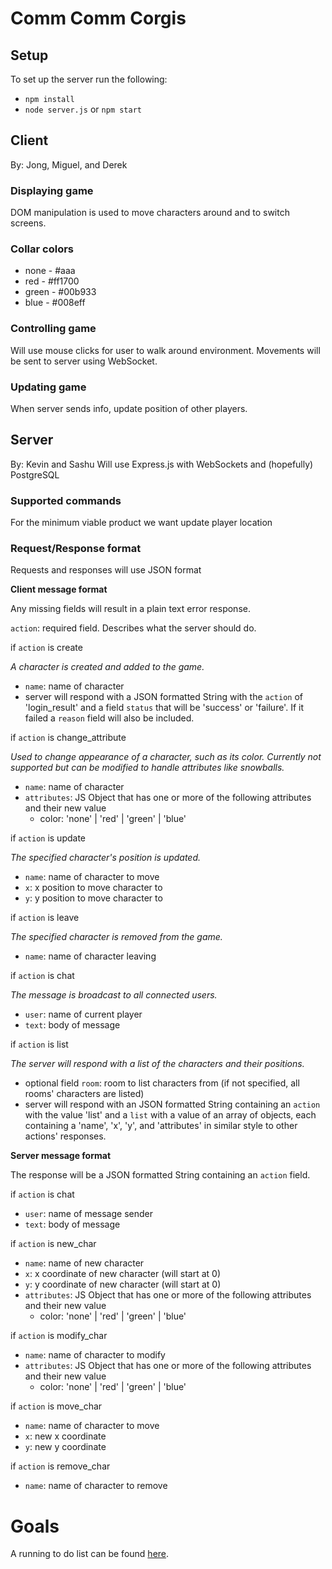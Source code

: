 # Comm Comm Corgis

## Setup
To set up the server run the following:

* `npm install`
* `node server.js` or `npm start`

## Client
By: Jong, Miguel, and Derek

### Displaying game
DOM manipulation is used to move characters around and to switch screens.

### Collar colors
* none - #aaa
* red - #ff1700
* green - #00b933
* blue - #008eff

### Controlling game
Will use mouse clicks for user to walk around environment.  Movements will be sent to server using WebSocket.

### Updating game
When server sends info, update position of other players.

## Server
By: Kevin and Sashu
Will use Express.js with WebSockets and (hopefully) PostgreSQL

### Supported commands
For the minimum viable product we want update player location

### Request/Response format
Requests and responses will use JSON format

**Client message format**

Any missing fields will result in a plain text error response.

`action`: required field.  Describes what the server should do.


if `action` is create

_A character is created and added to the game._
* `name`: name of character
* server will respond with a JSON formatted String with the `action` of 'login_result' and a field `status` that will be 'success' or 'failure'.  If it failed a `reason` field will also be included.

if `action` is change_attribute

_Used to change appearance of a character, such as its color.  Currently not supported but can be modified to handle attributes like snowballs._
* `name`: name of character
* `attributes`: JS Object that has one or more of the following attributes and their new value
    - color: 'none' | 'red' | 'green' | 'blue'

if `action` is update

_The specified character's position is updated._
* `name`: name of character to move
* `x`: x position to move character to
* `y`: y position to move character to

if `action` is leave

_The specified character is removed from the game._
* `name`: name of character leaving

if `action` is chat

_The message is broadcast to all connected users._
* `user`: name of current player
* `text`: body of message

if `action` is list

_The server will respond with a list of the characters and their positions._
* optional field `room`: room to list characters from (if not specified, all rooms' characters are listed)
* server will respond with an JSON formatted String containing an `action` with the value 'list' and a `list` with a value of an array of objects, each containing a 'name', 'x', 'y', and 'attributes' in similar style to other actions' responses.

**Server message format**

The response will be a JSON formatted String containing an `action` field.

if `action` is chat
* `user`: name of message sender
* `text`: body of message

if `action` is new_char
* `name`: name of new character
* `x`: x coordinate of new character (will start at 0)
* `y`: y coordinate of new character (will start at 0)
* `attributes`: JS Object that has one or more of the following attributes and their new value
    - color: 'none' | 'red' | 'green' | 'blue'

if `action` is modify_char
* `name`: name of character to modify
* `attributes`: JS Object that has one or more of the following attributes and their new value
    - color: 'none' | 'red' | 'green' | 'blue'

if `action` is move_char
* `name`: name of character to move
* `x`: new x coordinate
* `y`: new y coordinate

if `action` is remove_char
* `name`: name of character to remove

# Goals

A running to do list can be found [here](https://docs.google.com/spreadsheets/d/1cJMP1YoE9plkKD9wdrVH9x0niO9LTA94-gwFw89f9Ug/edit?usp=sharing).